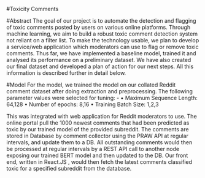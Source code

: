 #Toxicity Comments

#Abstract
The goal of our project is to automate the detection and flagging of toxic comments posted by users
on various online platforms. Through machine learning, we aim to build a robust toxic comment
detection system not reliant on a filter list. To make the technology usable, we plan to develop a
service/web application which moderators can use to flag or remove toxic comments. Thus far, we
have implemented a baseline model, trained it and analysed its performance on a preliminary dataset.
We have also created our final dataset and developed a plan of action for our next steps. All this
information is described further in detail below.

#Model
For the model, we trained the model on our collated Reddit comment dataset after doing
extraction and preprocessing.
The following parameter values were selected for tuning: -
• Maximum Sequence Length: 64,128
• Number of epochs: 8,16
• Training Batch Size: 1,2,3

This was integrated with web application for Reddit moderators to use. The online portal pull the 1000 newest comments that had been predicted as toxic by our trained model of the provided subreddit. The comments are stored in Database by comment collector using the PRAW API at regular intervals, and update them to a DB. All outstanding comments would then be processed at regular intervals by a REST API call to another node exposing our trained BERT model and then updated to the DB.
Our front end, written in React.JS , would then fetch the latest comments classified toxic for a specified subreddit from the database.



